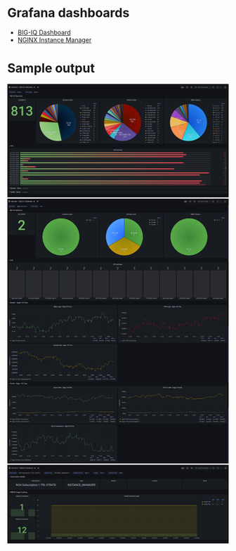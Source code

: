 # Grafana dashboards

- [BIG-IQ Dashboard](/contrib/grafana/F5TT-BIGIQ.json)
- [NGINX Instance Manager](/contrib/grafana/F5TT-NginxInstanceManager.json)

# Sample output

<img src="/contrib/grafana/grafana-summary.jpg"/>

<img src="/contrib/grafana/grafana-bigiq.jpg"/>

<img src="/contrib/grafana/grafana-nim.jpg"/>
